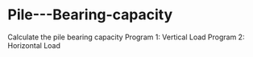# Pile---Bearing-capacity
Calculate the pile bearing capacity
Program 1: Vertical Load
Program 2: Horizontal Load
